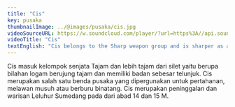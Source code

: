 ```yaml
---
title: "Cis"
key: pusaka
thumbnailImage: ../@images/pusaka/cis.jpg
videoSourceURL: https://w.soundcloud.com/player/?url=https%3A//api.soundcloud.com/tracks/1171310260&color=%23ff5500&auto_play=true&hide_related=false&show_comments=true&show_user=true&show_reposts=false&show_teaser=true
videoTitle: "Cis"
textEnglish: "Cis belongs to the Sharp weapon group and is sharper as a razor blade….. a sharp weapon in the form of a sharp-tipped metal blade and has a body the size of an index finger. Cis is one of the heirlooms that is also used as a weapon for defense and against enemies or catching hunting animals. It is a relic of the Sumedang ancestors inherited from the Sumedang Ancestors in the 14th and 15th centuries AD."
---
```


Cis masuk kelompok senjata Tajam dan lebih tajam dari silet yaitu berupa bilahan logam berujung tajam dan memiliki badan sebesar telunjuk. Cis merupakan salah satu benda pusaka yang dipergunakan untuk pertahanan, melawan musuh atau berburu binatang. Cis merupakan peninggalan dan warisan Leluhur Sumedang pada dari abad 14 dan 15 M.
